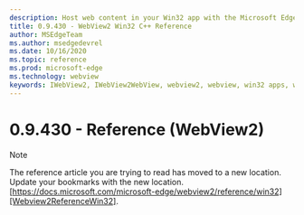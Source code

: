 ```yaml
---
description: Host web content in your Win32 app with the Microsoft Edge WebView 2 control
title: 0.9.430 - WebView2 Win32 C++ Reference
author: MSEdgeTeam
ms.author: msedgedevrel
ms.date: 10/16/2020
ms.topic: reference
ms.prod: microsoft-edge
ms.technology: webview
keywords: IWebView2, IWebView2WebView, webview2, webview, win32 apps, win32, edge, ICoreWebView2, ICoreWebView2Host, browser control, edge html
---
```


# 0.9.430 - Reference (WebView2)  

> [!NOTE]
> The reference article you are trying to read has moved to a new location.  
> Update your bookmarks with the new location.  
> [https://docs.microsoft.com/microsoft-edge/webview2/reference/win32][Webview2ReferenceWin32].  

[Webview2ReferenceWin32]: /microsoft-edge/webview2/reference/win32 "WebView2 Win32 C++ Reference | Microsoft Docs"
